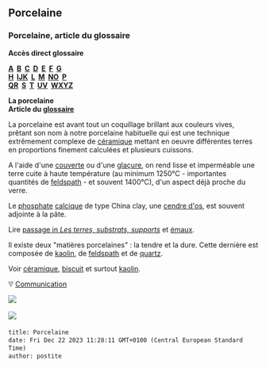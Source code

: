 ## Porcelaine
### Porcelaine, article du glossaire
 **Accès direct glossaire**

**[A](a.html)  [B](b.html)  [C](c.html)  [D](d.html)  [E](e.html)  [F](f.html)  [G](g.html)  
[H](h.html)  [IJK](ijk.html)  [L](l.html)  [M](m.html)  [NO](no.html)  [P](p.html)  
[QR](qr.html)  [S](s.html)  [T](t.html)  [UV](uv.html)  [WXYZ](wxyz.html)**

**La porcelaine  
Article du [glossaire](glossaire.html)**

La porcelaine est avant tout un coquillage brillant aux couleurs vives, prêtant son nom à notre porcelaine habituelle qui est une technique extrêmement complexe de [céramique](ceramique.html) mettant en oeuvre différentes terres en proportions finement calculées et plusieurs cuissons.

A l'aide d'une [couverte](couverte.html) ou d'une [glaçure](glacure.html), on rend lisse et imperméable une terre cuite à haute température (au minimum 1250°C - importantes quantités de [feldspath](feldspath.html) - et souvent 1400°C), d'un aspect déjà proche du verre.

Le [phosphate](phosphate.html) [calcique](calcium.html) de type China clay, une [cendre d'os](cendredos.html), est souvent adjointe à la pâte.

Lire [passage in _Les terres, substrats, supports_](terressupports.html#audelade900c) et [émaux](email.html).

Il existe deux "matières porcelaines" : la tendre et la dure. Cette dernière est composée de [kaolin](kaolin.html), de [feldspath](feldspath.html) et de [quartz](quartz.html).

Voir [céramique](ceramique.html), [biscuit](biscuit.html) et surtout [kaolin](kaolin.html).



![](images/flechebas.gif) [Communication](http://www.artrealite.com/annonceurs.htm) 

[![](https://cbonvin.fr/sites/regie.artrealite.com/visuels/campagne1.png)](index-2.html#20131014)

![](https://cbonvin.fr/sites/regie.artrealite.com/visuels/campagne2.png)
```
title: Porcelaine
date: Fri Dec 22 2023 11:28:11 GMT+0100 (Central European Standard Time)
author: postite
```
